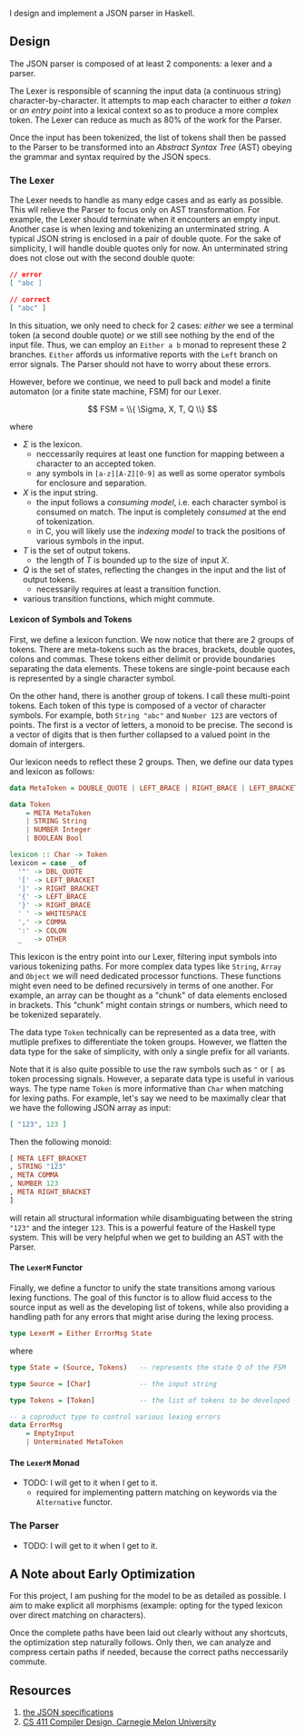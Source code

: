 I design and implement a JSON parser in Haskell.

## Design

The JSON parser is composed of at least 2 components: a lexer and a parser.

The Lexer is responsible of scanning the input data (a continuous string) character-by-character. It attempts to map each character to either _a token_ or _an entry point_ into a lexical context so as to produce a more complex token. The Lexer can reduce as much as 80% of the work for the Parser.

Once the input has been tokenized, the list of tokens shall then be passed to the Parser to be transformed into an _Abstract Syntax Tree_ (AST) obeying the grammar and syntax required by the JSON specs.

### The Lexer

The Lexer needs to handle as many edge cases and as early as possible. This wll relieve the Parser to focus only on AST transformation. For example, the Lexer should terminate when it encounters an empty input. Another case is when lexing and tokenizing an unterminated string. A typical JSON string is enclosed in a pair of double quote. For the sake of simplicity, I will handle double quotes only for now. An unterminated string does not close out with the second double quote:

```json
// error
[ "abc ]
```
```json
// correct
[ "abc" ]
```

In this situation, we only need to check for 2 cases: *either* we see a terminal token (a second double quote) *or* we still see nothing by the end of the input file. Thus, we can employ an `Either a b` monad to represent these 2 branches. `Either` affords us informative reports with the `Left` branch on error signals. The Parser should not have to worry about these errors.

However, before we continue, we need to pull back and model a finite automaton (or a finite state machine, FSM) for our Lexer.

$$
FSM = \\{ \Sigma, X, T, Q \\}
$$

where
- $\Sigma$ is the lexicon.
    - neccessarily requires at least one function for mapping between a character to an accepted token.
    - any symbols in `[a-z][A-Z][0-9]` as well as some operator symbols for enclosure and separation.
- $X$ is the input string.
    - the input follows a _consuming model_, i.e. each character symbol is consumed on match. The input is completely *consumed* at the end of tokenization.
    - in C, you will likely use the _indexing model_ to track the positions of various symbols in the input.
- $T$ is the set of output tokens.
    - the length of $T$ is bounded up to the size of input $X$.
- $Q$ is the set of states, reflecting the changes in the input and the list of output tokens.
    - necessarily requires at least a transition function.
- various transition functions, which might commute.

#### Lexicon of Symbols and Tokens

First, we define a lexicon function. We now notice that there are 2 groups of tokens. There are meta-tokens such as the braces, brackets, double quotes, colons and commas. These tokens either delimit or provide boundaries separating the data elements. These tokens are single-point because each is represented by a single character symbol.

On the other hand, there is another group of tokens. I call these multi-point tokens. Each token of this type is composed of a vector of character symbols. For example, both `String "abc"` and `Number 123` are vectors of points. The first is a vector of letters, a monoid to be precise. The second is a vector of digits that is then further collapsed to a valued point in the domain of intergers.

Our lexicon needs to reflect these 2 groups. Then, we define our data types and lexicon as follows:

```hs
data MetaToken = DOUBLE_QUOTE | LEFT_BRACE | RIGHT_BRACE | LEFT_BRACKET | RIGHT_BRACKET | WHITESPACE | COMMA | COLON | OTHER

data Token
    = META MetaToken
    | STRING String
    | NUMBER Integer
    | BOOLEAN Bool

lexicon :: Char -> Token
lexicon = case _ of
  '"' -> DBL_QUOTE
  '[' -> LEFT_BRACKET
  ']' -> RIGHT_BRACKET
  '{' -> LEFT_BRACE
  '}' -> RIGHT_BRACE
  ' ' -> WHITESPACE
  ',' -> COMMA
  ':' -> COLON
  _   -> OTHER
```

This lexicon is the entry point into our Lexer, filtering input symbols into various tokenizing paths. For more complex data types like `String`, `Array` and `Object` we will need dedicated processor functions. These functions might even need to be defined recursively in terms of one another. For example, an array can be thought as a "chunk" of data elements enclosed in brackets. This "chunk" might contain strings or numbers, which need to be tokenized separately.

The data type `Token` technically can be represented as a data tree, with mutliple prefixes to differentiate the token groups. However, we flatten the data type for the sake of simplicity, with only a single prefix for all variants.

Note that it is also quite possible to use the raw symbols such as `"` or `[` as token processing signals. However, a separate data type is useful in various ways. The type name `Token` is more informative than `Char` when matching for lexing paths. For example, let's say we need to be maximally clear that we have the following JSON array as input:

```json
[ "123", 123 ]
```

Then the following monoid:

```hs
[ META LEFT_BRACKET
, STRING "123"
, META COMMA
, NUMBER 123
, META RIGHT_BRACKET
]
```

will retain all structural information while disambiguating between the string `"123"` and the integer `123`. This is a powerful feature of the Haskell type system. This will be very helpful when we get to building an AST with the Parser.

#### The `LexerM` Functor

Finally, we define a functor to unify the state transitions among various lexing functions. The goal of this functor is to allow fluid access to the source input as well as the developing list of tokens, while also providing a handling path for any errors that might arise during the lexing process.

```hs
type LexerM = Either ErrorMsg State
```

where

```hs
type State = (Source, Tokens)   -- represents the state Q of the FSM

type Source = [Char]            -- the input string

type Tokens = [Token]           -- the list of tokens to be developed

-- a coproduct type to control various lexing errors
data ErrorMsg
    = EmptyInput
    | Unterminated MetaToken
```

#### The `LexerM` Monad

- TODO: I will get to it when I get to it.
    - required for implementing pattern matching on keywords via the `Alternative` functor.

### The Parser

- TODO: I will get to it when I get to it.

## A Note about Early Optimization

For this project, I am pushing for the model to be as detailed as possible. I aim to make explicit all morphisms (example: opting for the typed lexicon over direct matching on characters).

Once the complete paths have been laid out clearly without any shortcuts, the optimization step naturally follows. Only then, we can analyze and compress certain paths if needed, because the correct paths neccessarily commute.

## Resources

1. [the JSON specifications](https://www.json.org/json-en.html)
2. [CS 411 Compiler Design, Carnegie Melon University](https://www.cs.cmu.edu/~janh/courses/411/17/schedule.html)

